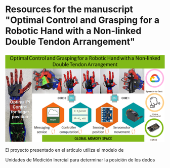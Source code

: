 # Resources for the manuscript "Optimal Control and Grasping for a Robotic Hand with a Non-linked Double Tendon Arrangement"
![Graphic Abstract](https://github.com/sanchezgarnica-erick/IEEE_RoboticHand-OptimalControl/blob/main/ProjectImages/graphicAbstract_v2.png)

El proyecto presentado en el artículo utiliza el modelo de 

Unidades de Medición Inercial para determinar la posición de los dedos 

<!--stackedit_data:
eyJoaXN0b3J5IjpbMTQzMDIzMjIyOCwxMjA2OTkwNjkyLDc5Nz
U2MTY4LC0xMzU1MTI0ODgzXX0=
-->